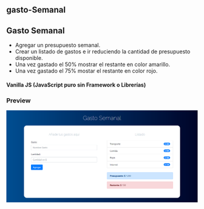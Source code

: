 ## gasto-Semanal

## Gasto Semanal
- Agregar un presupuesto semanal.
- Crear un listado de gastos e ir reduciendo la cantidad de presupuesto disponible.
- Una vez gastado el 50% mostrar el restante en color amarillo.
- Una vez gastado el 75% mostar el restante en color rojo.

#### Vanilla JS (JavaScript puro sin Framework o Librerías)

### Preview
![alt text](https://raw.githubusercontent.com/jorgebarcos/gasto-semanal/master/screenshot.png) 
